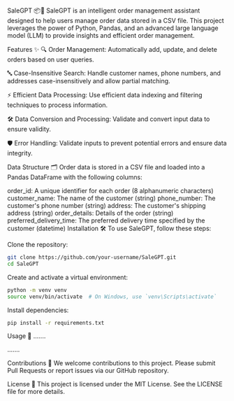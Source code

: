 SaleGPT 📦🛒
SaleGPT is an intelligent order management assistant designed to help users manage order data stored in a CSV file. This project leverages the power of Python, Pandas, and an advanced large language model (LLM) to provide insights and efficient order management.

Features ✨
🔍 Order Management: Automatically add, update, and delete orders based on user queries.

🔤 Case-Insensitive Search: Handle customer names, phone numbers, and addresses case-insensitively and allow partial matching.

⚡ Efficient Data Processing: Use efficient data indexing and filtering techniques to process information.

🛠️ Data Conversion and Processing: Validate and convert input data to ensure validity.

🛡️ Error Handling: Validate inputs to prevent potential errors and ensure data integrity.

Data Structure 🗂️
Order data is stored in a CSV file and loaded into a Pandas DataFrame with the following columns:

order_id: A unique identifier for each order (8 alphanumeric characters)
customer_name: The name of the customer (string)
phone_number: The customer's phone number (string)
address: The customer's shipping address (string)
order_details: Details of the order (string)
preferred_delivery_time: The preferred delivery time specified by the customer (datetime)
Installation 🛠️
To use SaleGPT, follow these steps:

Clone the repository:

```bash
git clone https://github.com/your-username/SaleGPT.git
cd SaleGPT
```

Create and activate a virtual environment:

```bash
python -m venv venv
source venv/bin/activate  # On Windows, use `venv\Scripts\activate`
```

Install dependencies:

```bash
pip install -r requirements.txt
```

Usage 🚀
.......

.......

Contributions 🤝
We welcome contributions to this project. Please submit Pull Requests or report issues via our GitHub repository.

License 📜
This project is licensed under the MIT License. See the LICENSE file for more details.
